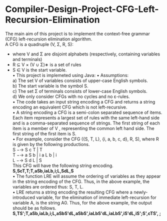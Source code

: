 # Compiler-Design-Project-CFG-Left-Recursion-Elimination
The main aim of this project is to implement the context-free grammar (CFG) left-recursion elimination
algorithm.  
A CFG is a quadruple (V, Σ, R, S):  
* where V and Σ are disjoint alphabets (respectively, containing variables and terminals)  
* R ⊆ V × (V ∪ Σ)∗ is a set of rules  
* S ∈ V is the start variable.  
• This project is implemeted using Java:
• Assumptions:  
a) The set V of variables consists of upper-case English symbols.  
b) The start variable is the symbol S.  
c) The set Σ of terminals consists of lower-case English symbols.  
d) We only consider CFGs with no cycles and no ε-rules.  
• The code takes an input string encoding a CFG and returns a string encoding an equivalent CFG which is not left-recursive.  
• A string encoding a CFG is a semi-colon separated sequence of items. Each item represents a largest set of rules with the same left-hand side and is a comma-separated sequence of strings. The first string of each item is a member of V , representing the common left hand side. The first string of the first item is S.  
• For example, consider the CFG ({S, T, L}, {i, a, b, c, d}, R, S), where R is given by the
following productions.  
S −→ S c T | T  
T −→ a S b | i a L b | i  
L −→ S d L | S  
This CFG will have the following string encoding.  
**S,ScT,T;T,aSb,iaLb,i;L,SdL,S**  
• The function LRE will assume the ordering of variables as they appear in the string
encoding of the CFG. Thus, in the above example, the variables are ordered thus: S, T, L.  
• LRE returns a string encoding the resulting CFG where a newly-introduced variable, for
the elimination of immediate left-recursion for variable A, is the string A0. Thus, for the above example, the output should be as follows.  
**S,TS';T,aSb,iaLb,i;L,aSbS'dL,aSbS',iaLbS'dL,iaLbS',iS'dL,iS';S',cTS', ;**
